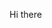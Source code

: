 Hi there 
<!--
Edik0023/Edik0023 is a  special  repository because its README.md (this file) appears on your GitHub profile.

Here are some ideas to get you started:

 I’m currently working on
 I’m currently learning ...
 I’m looking to collaborate on ...
 I’m looking for help with ...
 Ask me about ...
 How to reach me: ...
 Pronouns: ...
 Fun fact: ...
-->

